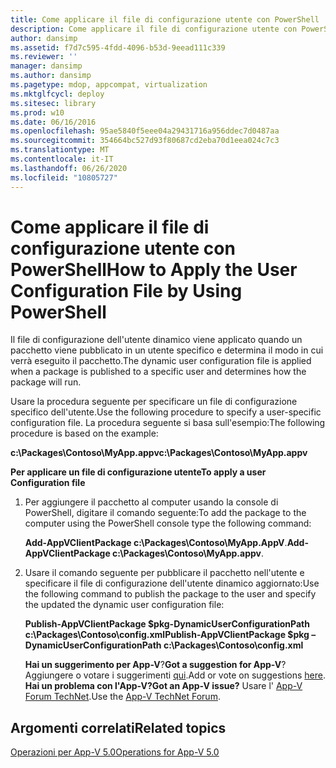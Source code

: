 ```yaml
---
title: Come applicare il file di configurazione utente con PowerShell
description: Come applicare il file di configurazione utente con PowerShell
author: dansimp
ms.assetid: f7d7c595-4fdd-4096-b53d-9eead111c339
ms.reviewer: ''
manager: dansimp
ms.author: dansimp
ms.pagetype: mdop, appcompat, virtualization
ms.mktglfcycl: deploy
ms.sitesec: library
ms.prod: w10
ms.date: 06/16/2016
ms.openlocfilehash: 95ae5840f5eee04a29431716a956ddec7d0487aa
ms.sourcegitcommit: 354664bc527d93f80687cd2eba70d1eea024c7c3
ms.translationtype: MT
ms.contentlocale: it-IT
ms.lasthandoff: 06/26/2020
ms.locfileid: "10805727"
---
```

# <span data-ttu-id="2afdd-103">Come applicare il file di configurazione utente con PowerShell</span><span class="sxs-lookup"><span data-stu-id="2afdd-103">How to Apply the User Configuration File by Using PowerShell</span></span>


<span data-ttu-id="2afdd-104">Il file di configurazione dell'utente dinamico viene applicato quando un pacchetto viene pubblicato in un utente specifico e determina il modo in cui verrà eseguito il pacchetto.</span><span class="sxs-lookup"><span data-stu-id="2afdd-104">The dynamic user configuration file is applied when a package is published to a specific user and determines how the package will run.</span></span>

<span data-ttu-id="2afdd-105">Usare la procedura seguente per specificare un file di configurazione specifico dell'utente.</span><span class="sxs-lookup"><span data-stu-id="2afdd-105">Use the following procedure to specify a user-specific configuration file.</span></span> <span data-ttu-id="2afdd-106">La procedura seguente si basa sull'esempio:</span><span class="sxs-lookup"><span data-stu-id="2afdd-106">The following procedure is based on the example:</span></span>

**<span data-ttu-id="2afdd-107">c:\\Packages\\Contoso\\MyApp.appv</span><span class="sxs-lookup"><span data-stu-id="2afdd-107">c:\\Packages\\Contoso\\MyApp.appv</span></span>**

**<span data-ttu-id="2afdd-108">Per applicare un file di configurazione utente</span><span class="sxs-lookup"><span data-stu-id="2afdd-108">To apply a user Configuration file</span></span>**

1.  <span data-ttu-id="2afdd-109">Per aggiungere il pacchetto al computer usando la console di PowerShell, digitare il comando seguente:</span><span class="sxs-lookup"><span data-stu-id="2afdd-109">To add the package to the computer using the PowerShell console type the following command:</span></span>

    <span data-ttu-id="2afdd-110">**Add-AppVClientPackage c:\\Packages\\Contoso\\MyApp.AppV**.</span><span class="sxs-lookup"><span data-stu-id="2afdd-110">**Add-AppVClientPackage c:\\Packages\\Contoso\\MyApp.appv**.</span></span>

2.  <span data-ttu-id="2afdd-111">Usare il comando seguente per pubblicare il pacchetto nell'utente e specificare il file di configurazione dell'utente dinamico aggiornato:</span><span class="sxs-lookup"><span data-stu-id="2afdd-111">Use the following command to publish the package to the user and specify the updated the dynamic user configuration file:</span></span>

    **<span data-ttu-id="2afdd-112">Publish-AppVClientPackage $pkg-DynamicUserConfigurationPath c:\\Packages\\Contoso\\config.xml</span><span class="sxs-lookup"><span data-stu-id="2afdd-112">Publish-AppVClientPackage $pkg –DynamicUserConfigurationPath c:\\Packages\\Contoso\\config.xml</span></span>**

    <span data-ttu-id="2afdd-113">**Hai un suggerimento per App-V**?</span><span class="sxs-lookup"><span data-stu-id="2afdd-113">**Got a suggestion for App-V**?</span></span> <span data-ttu-id="2afdd-114">Aggiungere o votare i suggerimenti [qui](http://appv.uservoice.com/forums/280448-microsoft-application-virtualization).</span><span class="sxs-lookup"><span data-stu-id="2afdd-114">Add or vote on suggestions [here](http://appv.uservoice.com/forums/280448-microsoft-application-virtualization).</span></span> **<span data-ttu-id="2afdd-115">Hai un problema con l'App-V?</span><span class="sxs-lookup"><span data-stu-id="2afdd-115">Got an App-V issue?</span></span>** <span data-ttu-id="2afdd-116">Usare l' [App-V Forum TechNet](https://social.technet.microsoft.com/Forums/home?forum=mdopappv).</span><span class="sxs-lookup"><span data-stu-id="2afdd-116">Use the [App-V TechNet Forum](https://social.technet.microsoft.com/Forums/home?forum=mdopappv).</span></span>

## <span data-ttu-id="2afdd-117">Argomenti correlati</span><span class="sxs-lookup"><span data-stu-id="2afdd-117">Related topics</span></span>


[<span data-ttu-id="2afdd-118">Operazioni per App-V 5.0</span><span class="sxs-lookup"><span data-stu-id="2afdd-118">Operations for App-V 5.0</span></span>](operations-for-app-v-50.md)

 

 






